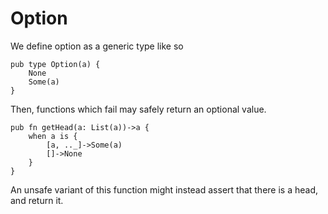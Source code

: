 # Option

We define option as a generic type like so

```
pub type Option(a) {
    None
    Some(a)
}
```

Then, functions which fail may safely return an optional value.

```
pub fn getHead(a: List(a))->a {
    when a is {
        [a, .._]->Some(a)
        []->None
    }
}
```

An unsafe variant of this function might instead assert that there is a head, and return it.
